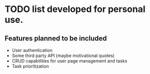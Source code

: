 # TODO list developed for personal use. 
## Features planned to be included
<ul>
<li>User authentication</li>
<li>Some third party API (maybe motivational quotes)</li>
<li>CRUD capabilities for user page management and tasks</li>
<li>Task prioritization</li>
</ul>
